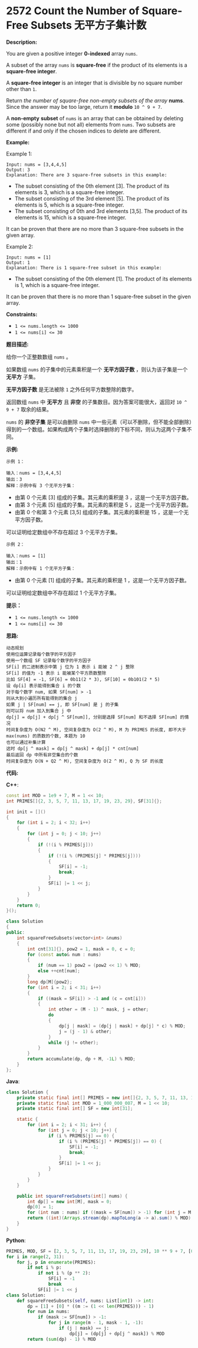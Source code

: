 # 2572 Count the Number of Square-Free Subsets 无平方子集计数

__Description:__

You are given a positive integer __0-indexed__ array `nums`.

A subset of the array `nums` is __square-free__ if the product of its elements is a __square-free integer__.

A __square-free integer__ is an integer that is divisible by no square number other than `1`.

Return _the number of square-free non-empty subsets of the array_ __nums__. Since the answer may be too large, return it __modulo__ `10 ^ 9 + 7`.

A __non-empty__ __subset__ of `nums` is an array that can be obtained by deleting some (possibly none but not all) elements from `nums`. Two subsets are different if and only if the chosen indices to delete are different.

__Example:__

Example 1:

```text
Input: nums = [3,4,4,5]
Output: 3
Explanation: There are 3 square-free subsets in this example:
```

- The subset consisting of the 0th element [3]. The product of its elements is 3, which is a square-free integer.
- The subset consisting of the 3rd element [5]. The product of its elements is 5, which is a square-free integer.
- The subset consisting of 0th and 3rd elements [3,5]. The product of its elements is 15, which is a square-free integer.

It can be proven that there are no more than 3 square-free subsets in the given array.

Example 2:

```text
Input: nums = [1]
Output: 1
Explanation: There is 1 square-free subset in this example:
```

- The subset consisting of the 0th element [1]. The product of its elements is 1, which is a square-free integer.

It can be proven that there is no more than 1 square-free subset in the given array.

__Constraints:__

- `1 <= nums.length <= 1000`
- `1 <= nums[i] <= 30`

__题目描述:__

给你一个正整数数组 `nums` 。

如果数组 `nums` 的子集中的元素乘积是一个 __无平方因子数__ ，则认为该子集是一个 __无平方__ 子集。

__无平方因子数__ 是无法被除 `1` 之外任何平方数整除的数字。

返回数组 `nums` 中 __无平方__ 且 __非空__ 的子集数目。因为答案可能很大，返回对 `10 ^ 9 + 7` 取余的结果。

`nums` 的 __非空子集__ 是可以由删除 `nums` 中一些元素（可以不删除，但不能全部删除）得到的一个数组。如果构成两个子集时选择删除的下标不同，则认为这两个子集不同。

__示例:__

```text
示例 1：

输入：nums = [3,4,4,5]
输出：3
解释：示例中有 3 个无平方子集：
```

- 由第 0 个元素 [3] 组成的子集。其元素的乘积是 3 ，这是一个无平方因子数。
- 由第 3 个元素 [5] 组成的子集。其元素的乘积是 5 ，这是一个无平方因子数。
- 由第 0 个和第 3 个元素 [3,5] 组成的子集。其元素的乘积是 15 ，这是一个无平方因子数。

可以证明给定数组中不存在超过 3 个无平方子集。

```text
示例 2：

输入：nums = [1]
输出：1
解释：示例中有 1 个无平方子集：
```

- 由第 0 个元素 [1] 组成的子集。其元素的乘积是 1 ，这是一个无平方因子数。

可以证明给定数组中不存在超过 1 个无平方子集。

__提示：__

- `1 <= nums.length <= 1000`
- `1 <= nums[i] <= 30`

__思路:__

```text
动态规划
使用位运算记录每个数字的平方因子
使用一个数组 SF 记录每个数字的平方因子
SF[i] 的二进制表示中第 j 位为 1 表示 i 能被 2 ^ j 整除
SF[i] 的值为 -1 表示 i 能被某个平方质数整除
比如 SF[4] = -1, SF[6] = 0b11(2 * 3), SF[10] = 0b101(2 * 5)
设 dp[i] 表示能得到集合 i 的个数
对于每个数字 num, 如果 SF[num] > -1
则从大到小遍历所有能得到的集合 j
如果 j | SF[num] == j, 即 SF[num] 是 j 的子集
则可以将 num 加入到集合 j 中
dp[j] = dp[j] + dp[j ^ SF[num]], 分别是选择 SF[num] 和不选择 SF[num] 的情况
时间复杂度为 O(N2 ^ M), 空间复杂度为 O(2 ^ M), M 为 PRIMES 的长度, 即不大于 max(nums) 的质数的个数, 本题为 10
也可以通过补集计算
这时 dp[j ^ mask] = dp[j ^ mask] + dp[j] * cnt[num]
最后返回 dp 中所有非空集合的个数
时间复杂度为 O(N + Q2 ^ M), 空间复杂度为 O(2 ^ M), Q 为 SF 的长度
```

__代码:__

__C++__:

```C++
const int MOD = 1e9 + 7, M = 1 << 10;
int PRIMES[]{2, 3, 5, 7, 11, 13, 17, 19, 23, 29}, SF[31]{};

int init = []() 
{
    for (int i = 2; i < 32; i++)
    {
        for (int j = 0; j < 10; j++) 
        {
            if (!(i % PRIMES[j])) 
            {
                if (!(i % (PRIMES[j] * PRIMES[j]))) 
                {
                    SF[i] = -1;
                    break;
                }
                SF[i] |= 1 << j;
            }
        }
    }  
    return 0;
}();

class Solution 
{
public:
    int squareFreeSubsets(vector<int> &nums) 
    {
        int cnt[31]{}, pow2 = 1, mask = 0, c = 0;
        for (const auto& num : nums)
        {
            if (num == 1) pow2 = (pow2 << 1) % MOD;
            else ++cnt[num];
        }
        long dp[M]{pow2};
        for (int i = 2; i < 31; i++) 
        {
            if ((mask = SF[i]) > -1 and (c = cnt[i])) 
            {
                int other = (M - 1) ^ mask, j = other;
                do 
                { 
                    dp[j | mask] = (dp[j | mask] + dp[j] * c) % MOD;
                    j = (j - 1) & other;
                } 
                while (j != other);
            }
        }
        return accumulate(dp, dp + M, -1L) % MOD;
    }
};
```

__Java__:

```Java
class Solution {
    private static final int[] PRIMES = new int[]{2, 3, 5, 7, 11, 13, 17, 19, 23, 29};
    private static final int MOD = 1_000_000_007, M = 1 << 10;
    private static final int[] SF = new int[31];

    static {
        for (int i = 2; i < 31; i++) {
            for (int j = 0; j < 10; j++) {
                if (i % PRIMES[j] == 0) {
                    if (i % (PRIMES[j] * PRIMES[j]) == 0) {
                        SF[i] = -1;
                        break;
                    }
                    SF[i] |= 1 << j;
                }
            }
        }
    }

    public int squareFreeSubsets(int[] nums) {
        int dp[] = new int[M], mask = 0;
        dp[0] = 1;
        for (int num : nums) if ((mask = SF[num]) > -1) for (int j = M - 1; j > mask - 1; j--) if ((j | mask) == j) dp[j] = (dp[j] + dp[j ^ mask]) % MOD;
        return ((int)(Arrays.stream(dp).mapToLong(a -> a).sum() % MOD) - 1 + MOD) % MOD;
    }
}
```

__Python__:

```Python
PRIMES, MOD, SF = [2, 3, 5, 7, 11, 13, 17, 19, 23, 29], 10 ** 9 + 7, [0] * 31
for i in range(2, 31):
    for j, p in enumerate(PRIMES):
        if not i % p:
            if not i % (p ** 2):
                SF[i] = -1
                break
            SF[i] |= 1 << j
class Solution:
    def squareFreeSubsets(self, nums: List[int]) -> int:
        dp = [1] + [0] * ((m := (1 << len(PRIMES))) - 1)
        for num in nums:
            if (mask := SF[num]) > -1:
                for j in range(m - 1, mask - 1, -1):
                    if (j | mask) == j:
                        dp[j] = (dp[j] + dp[j ^ mask]) % MOD
        return (sum(dp) - 1) % MOD
```
